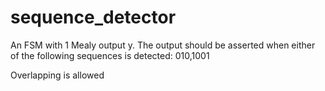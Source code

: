 # sequence_detector
An FSM with 1 Mealy output y. The output should be asserted when either of the following sequences is detected:
010,1001

Overlapping is allowed
